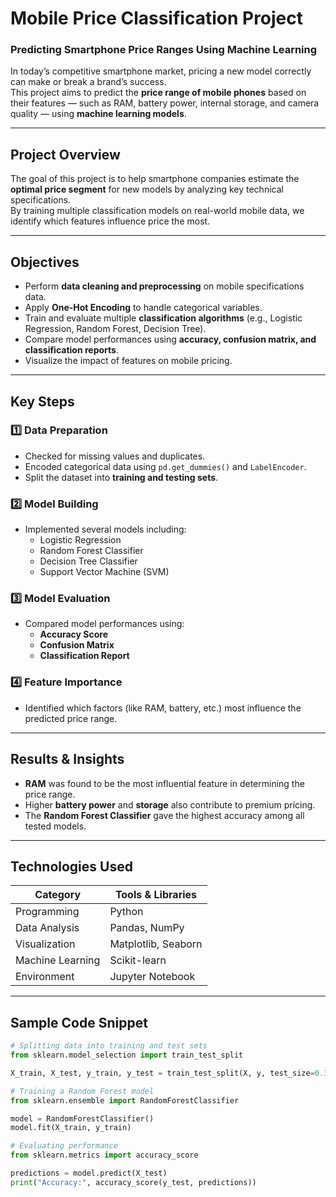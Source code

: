# Mobile Price Classification Project  

###  Predicting Smartphone Price Ranges Using Machine Learning  

In today’s competitive smartphone market, pricing a new model correctly can make or break a brand’s success.  
This project aims to predict the **price range of mobile phones** based on their features — such as RAM, battery power, internal storage, and camera quality — using **machine learning models**.  

---

##  Project Overview  

The goal of this project is to help smartphone companies estimate the **optimal price segment** for new models by analyzing key technical specifications.  
By training multiple classification models on real-world mobile data, we identify which features influence price the most.  

---

##  Objectives  
- Perform **data cleaning and preprocessing** on mobile specifications data.  
- Apply **One-Hot Encoding** to handle categorical variables.  
- Train and evaluate multiple **classification algorithms** (e.g., Logistic Regression, Random Forest, Decision Tree).  
- Compare model performances using **accuracy, confusion matrix, and classification reports**.  
- Visualize the impact of features on mobile pricing.  

---

## Key Steps  

### 1️⃣ Data Preparation  
- Checked for missing values and duplicates.  
- Encoded categorical data using `pd.get_dummies()` and `LabelEncoder`.  
- Split the dataset into **training and testing sets**.  

### 2️⃣ Model Building  
- Implemented several models including:  
  - Logistic Regression  
  - Random Forest Classifier  
  - Decision Tree Classifier  
  - Support Vector Machine (SVM)  

### 3️⃣ Model Evaluation  
- Compared model performances using:  
  - **Accuracy Score**  
  - **Confusion Matrix**  
  - **Classification Report**  

### 4️⃣ Feature Importance  
- Identified which factors (like RAM, battery, etc.) most influence the predicted price range.

---

## Results & Insights  
- **RAM** was found to be the most influential feature in determining the price range.  
- Higher **battery power** and **storage** also contribute to premium pricing.  
- The **Random Forest Classifier** gave the highest accuracy among all tested models.  

---

## Technologies Used  
| Category | Tools & Libraries |
|-----------|------------------|
| Programming | Python |
| Data Analysis | Pandas, NumPy |
| Visualization | Matplotlib, Seaborn |
| Machine Learning | Scikit-learn |
| Environment | Jupyter Notebook |

---

## Sample Code Snippet  

```python
# Splitting data into training and test sets
from sklearn.model_selection import train_test_split

X_train, X_test, y_train, y_test = train_test_split(X, y, test_size=0.3, random_state=42)

# Training a Random Forest model
from sklearn.ensemble import RandomForestClassifier

model = RandomForestClassifier()
model.fit(X_train, y_train)

# Evaluating performance
from sklearn.metrics import accuracy_score

predictions = model.predict(X_test)
print("Accuracy:", accuracy_score(y_test, predictions))

